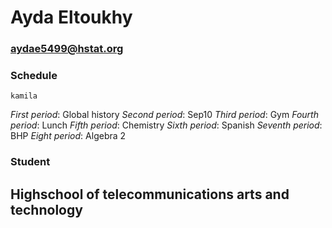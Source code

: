 # Ayda Eltoukhy
### aydae5499@hstat.org
### Schedule
`kamila`

*First period*: Global history
*Second period*: Sep10
*Third period*: Gym
*Fourth period*: Lunch
*Fifth period*: Chemistry
*Sixth period*: Spanish
*Seventh period*: BHP
*Eight period*: Algebra 2
### Student
## Highschool of telecommunications arts and technology